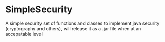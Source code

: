 # SimpleSecurity

A simple security set of functions and classes to implement java security (cryptography and others), will release it as a .jar file when at an accepatable level 

